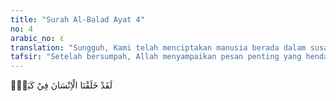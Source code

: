 ```yaml
---
title: "Surah Al-Balad Ayat 4"
no: 4
arabic_no: ٤
translation: "Sungguh, Kami telah menciptakan manusia berada dalam susah payah."
tafsir: "Setelah bersumpah, Allah menyampaikan pesan penting yang hendak dikemukakan-Nya yang karena itu Ia perlu terlebih dahulu bersumpah. Pesan itu adalah bahwa manusia terlahir dalam kesulitan. Maksudnya, manusia tidak bisa lagi hidup tanpa susah payah sebagaimana dialami oleh nenek moyang mereka, Adam dan Hawa, di surga, karena semuanya tersedia. Tetapi mereka harus hidup dengan terlebih dahulu bersusah payah: berusaha, mencari rezeki, mengatasi berbagai rintangan, dan sebagainya. Berdasarkan perjuangan itulah, Allah menilai manusia tersebut. Semakin besar perjuangan yang dilakukan manusia dan semakin besar manfaat yang diberikan hasil perjuangannya itu bagi umat manusia, semakin tinggi nilai manusia itu dalam pandangan Allah. Begitu pulalah Nabi Muhammad di kota ini, beliau perlu berjuang agar kebenaran menjadi nyata dan kebatilan menjadi sirna. Demikian pula seluruh manusia. Oleh karena itu, manusia mati seharusnya meninggalkan jasa."
---
```

لَقَدْ خَلَقْنَا الْاِنْسَانَ فِيْ كَبَدٍۗ